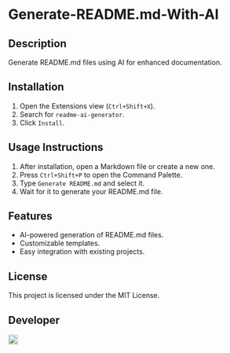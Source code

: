# Generate-README.md-With-AI

## Description
Generate README.md files using AI for enhanced documentation.

## Installation
1. Open the Extensions view (`Ctrl+Shift+X`).
2. Search for `readme-ai-generator`.
3. Click `Install`.

## Usage Instructions
1. After installation, open a Markdown file or create a new one.
2. Press `Ctrl+Shift+P` to open the Command Palette.
3. Type `Generate README.md` and select it.
4. Wait for it to generate your README.md file.

## Features
- AI-powered generation of README.md files.
- Customizable templates.
- Easy integration with existing projects.

## License
This project is licensed under the MIT License.

## Developer
<a href="https://www.linkedin.com/in/ali-hamza-sultan-1ba7ba267/">
    <img src="https://upload.wikimedia.org/wikipedia/commons/0/01/LinkedIn_Logo.svg" alt="LinkedIn" width="20" height="20"/>
</a>
